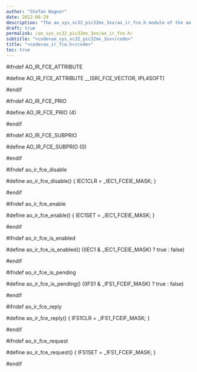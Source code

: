 ```yaml
---
author: "Stefan Wagner"
date: 2022-08-29
description: "The ao_sys_xc32_pic32mx_3xx/ao_ir_fce.h module of the ao real-time operating system."
draft: true
permalink: /ao_sys_xc32_pic32mx_3xx/ao_ir_fce.h/ 
subtitle: "<code>ao_sys_xc32_pic32mx_3xx</code>"
title: "<code>ao_ir_fce.h</code>"
toc: true
---
```


#ifndef AO_IR_FCE_ATTRIBUTE

#define AO_IR_FCE_ATTRIBUTE     __ISR(_FCE_VECTOR, IPL4SOFT)

#endif

#ifndef AO_IR_FCE_PRIO

#define AO_IR_FCE_PRIO          (4)

#endif

#ifndef AO_IR_FCE_SUBPRIO

#define AO_IR_FCE_SUBPRIO       (0)

#endif

#ifndef ao_ir_fce_disable

#define ao_ir_fce_disable()     { IEC1CLR = _IEC1_FCEIE_MASK; }

#endif

#ifndef ao_ir_fce_enable

#define ao_ir_fce_enable()      { IEC1SET = _IEC1_FCEIE_MASK; }

#endif

#ifndef ao_ir_fce_is_enabled

#define ao_ir_fce_is_enabled()  ((IEC1 & _IEC1_FCEIE_MASK) ? true : false)

#endif

#ifndef ao_ir_fce_is_pending

#define ao_ir_fce_is_pending()  ((IFS1 & _IFS1_FCEIF_MASK) ? true : false)

#endif

#ifndef ao_ir_fce_reply

#define ao_ir_fce_reply()       { IFS1CLR = _IFS1_FCEIF_MASK; }

#endif

#ifndef ao_ir_fce_request

#define ao_ir_fce_request()     { IFS1SET = _IFS1_FCEIF_MASK; }

#endif

